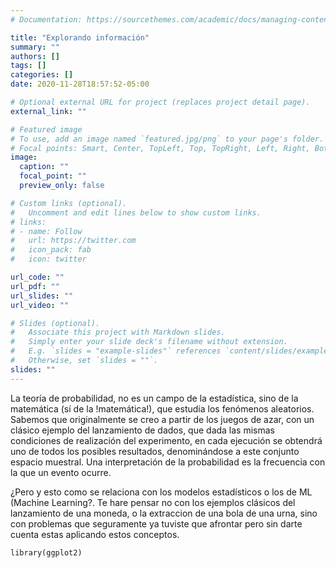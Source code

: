 ```yaml
---
# Documentation: https://sourcethemes.com/academic/docs/managing-content/

title: "Explorando información"
summary: ""
authors: []
tags: []
categories: []
date: 2020-11-28T18:57:52-05:00

# Optional external URL for project (replaces project detail page).
external_link: ""

# Featured image
# To use, add an image named `featured.jpg/png` to your page's folder.
# Focal points: Smart, Center, TopLeft, Top, TopRight, Left, Right, BottomLeft, Bottom, BottomRight.
image:
  caption: ""
  focal_point: ""
  preview_only: false

# Custom links (optional).
#   Uncomment and edit lines below to show custom links.
# links:
# - name: Follow
#   url: https://twitter.com
#   icon_pack: fab
#   icon: twitter

url_code: ""
url_pdf: ""
url_slides: ""
url_video: ""

# Slides (optional).
#   Associate this project with Markdown slides.
#   Simply enter your slide deck's filename without extension.
#   E.g. `slides = "example-slides"` references `content/slides/example-slides.md`.
#   Otherwise, set `slides = ""`.
slides: ""
---
```


La teoría de probabilidad, no es un campo de la estadística, sino de la matemática (sí de la !matemática!), que estudia los fenómenos aleatorios. Sabemos que originalmente se creo a partir de los juegos de azar, con un clásico ejemplo del lanzamiento de dados, que dada las mismas condiciones de realización del experimento, en cada ejecución se obtendrá uno de todos los posibles resultados, denominándose a este conjunto espacio muestral. Una interpretación de la probabilidad es la frecuencia con la que un evento ocurre.

¿Pero y esto como se relaciona con los modelos estadísticos o los de ML (Machine Learning?. Te hare pensar no con los ejemplos clásicos del lanzamiento de una moneda, o la extraccion de una bola de una urna, sino con problemas que seguramente ya tuviste que afrontar pero sin darte cuenta estas aplicando estos conceptos.

```{r include = FALSE}
library(ggplot2)
```

